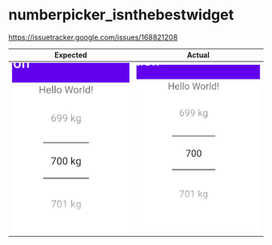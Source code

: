 # numberpicker_isnthebestwidget
https://issuetracker.google.com/issues/168821208

| Expected | Actual |
| --- | --- |
|![image1](expected.png)|![image1](actual.png)|
